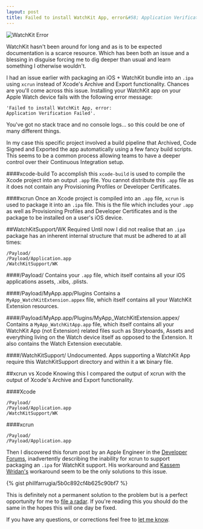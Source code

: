 ```yaml
---
layout: post
title: Failed to install WatchKit App, error&#58; Application Verification Failed 
---
```


![WatchKit Error](http://i.imgur.com/utV57Ji.png)

WatchKit hasn't been around for long and as is to be expected documentation is a scarce resource. Which has been both an issue and a blessing in disguise forcing me to dig deeper than usual and learn something I otherwise wouldn't.

I had an issue earlier with packaging an iOS + WatchKit bundle into an `.ipa` using `xcrun` instead of Xcode's Archive and Export functionality. Chances are you'll come across this issue. Installing your WatchKit app on your Apple Watch device fails with the following error message:

```
'Failed to install WatchKit App, error: 
Application Verification Failed'. 
```

You've got no stack trace and no console logs... so this could be one of many different things.

In my case this specific project involved a build pipeline that Archived, Code Signed and Exported the app automatically using  a few fancy build scripts. This seems to be a common process allowing teams to have a deeper control over their Continuous Integration setup.

####xcode-build
To accomplish this `xcode-build` is used to compile the Xcode project into an output `.app` file. You cannot distribute this `.app` file as it does not contain any Provisioning Profiles or Developer Certificates.

####xcrun
Once an Xcode project is compiled into an `.app` file, `xcrun` is used to package it into an `.ipa` file. This is the file which includes your `.app` as well as Provisioning Profiles and Developer Certificates and is the package to be installed on a user's iOS device. 

##WatchKitSupport/WK Required
Until now I did not realise that an `.ipa` package has an inherent internal structure that must be adhered to at all times:

```
/Payload/
/Payload/Application.app
/WatchKitSupport/WK
```

####/Payload/
Contains your `.app` file, which itself contains all your iOS applications assets, .xibs, .plists.

####/Payload/MyApp.app/Plugins
Contains a `MyApp_WatchKitExtension.appex` file, which itself contains all your WatchKit Extension resources.

####/Payload/MyApp.app/Plugins/MyApp_WatchKitExtension.appex/
Contains a `MyApp_WatchKitApp.app` file, which itself contains all your WatchKit App (not Extension) related files such as Storyboards, Assets and everything living on the Watch device itself as opposed to the Extension. It also contains the Watch Extension executable.

####/WatchKitSupport/
Undocumented. Apps supporting a WatchKit App require this WatchKitSupport directory and within it a `WK` binary file.

##xcrun vs Xcode
Knowing this I compared the output of xcrun with the output of Xcode's Archive and Export functionality. 

####Xcode
```
/Payload/
/Payload/Application.app
/WatchKitSupport/WK
```

####xcrun
```
/Payload/
/Payload/Application.app
```

Then I discovered this forum post by an Apple Engineer in the [Developer Forums](https://devforums.apple.com/message/1119973#1119973), inadvertently describing the inability for xcrun to support packaging an `.ipa` for WatchKit support. His workaround and [Kassem Wridan's](http://www.matrixprojects.net/p/watchkit-command-line-builds) workaround seem to be the only solutions to this issue.

{% gist phillfarrugia/5b0c892cf4b625c90bf7 %}

This is definitely not a permanent solution to the problem but is a perfect opportunity for me to [file a radar](https://openradar.appspot.com/radar?id=5021668984487936). If you're reading this you should do the same in the hopes this will one day be fixed.

If you have any questions, or corrections feel free to [let me know](./about/).


